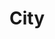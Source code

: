 ---
title: "City"
description: "In this category I have all the pictures of cities or man made objects. Everything that is not very natural. So statues, buildings and famous places. Something like that."
weight: 5
featured_image: Porec.JPG
sort_by: image.Exif.Date
sort_order: desc
menu: main
---